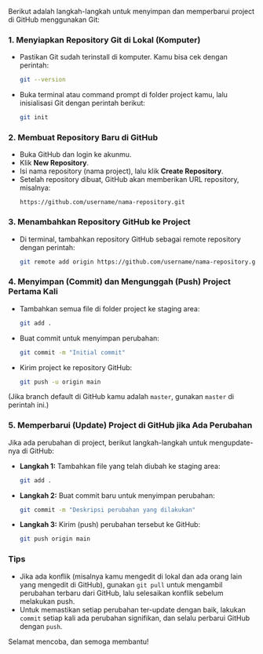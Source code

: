 Berikut adalah langkah-langkah untuk menyimpan dan memperbarui project di GitHub menggunakan Git:

### 1. **Menyiapkan Repository Git di Lokal (Komputer)**
   - Pastikan Git sudah terinstall di komputer. Kamu bisa cek dengan perintah:
     ```bash
     git --version
     ```
   - Buka terminal atau command prompt di folder project kamu, lalu inisialisasi Git dengan perintah berikut:
     ```bash
     git init
     ```

### 2. **Membuat Repository Baru di GitHub**
   - Buka GitHub dan login ke akunmu.
   - Klik **New Repository**.
   - Isi nama repository (nama project), lalu klik **Create Repository**.
   - Setelah repository dibuat, GitHub akan memberikan URL repository, misalnya:
     ```
     https://github.com/username/nama-repository.git
     ```

### 3. **Menambahkan Repository GitHub ke Project**
   - Di terminal, tambahkan repository GitHub sebagai remote repository dengan perintah:
     ```bash
     git remote add origin https://github.com/username/nama-repository.git
     ```

### 4. **Menyimpan (Commit) dan Mengunggah (Push) Project Pertama Kali**
   - Tambahkan semua file di folder project ke staging area:
     ```bash
     git add .
     ```
   - Buat commit untuk menyimpan perubahan:
     ```bash
     git commit -m "Initial commit"
     ```
   - Kirim project ke repository GitHub:
     ```bash
     git push -u origin main
     ```
   (Jika branch default di GitHub kamu adalah `master`, gunakan `master` di perintah ini.)

### 5. **Memperbarui (Update) Project di GitHub jika Ada Perubahan**
   Jika ada perubahan di project, berikut langkah-langkah untuk mengupdate-nya di GitHub:

   - **Langkah 1:** Tambahkan file yang telah diubah ke staging area:
     ```bash
     git add .
     ```
   - **Langkah 2:** Buat commit baru untuk menyimpan perubahan:
     ```bash
     git commit -m "Deskripsi perubahan yang dilakukan"
     ```
   - **Langkah 3:** Kirim (push) perubahan tersebut ke GitHub:
     ```bash
     git push origin main
     ```

### Tips
- Jika ada konflik (misalnya kamu mengedit di lokal dan ada orang lain yang mengedit di GitHub), gunakan `git pull` untuk mengambil perubahan terbaru dari GitHub, lalu selesaikan konflik sebelum melakukan push.
- Untuk memastikan setiap perubahan ter-update dengan baik, lakukan `commit` setiap kali ada perubahan signifikan, dan selalu perbarui GitHub dengan `push`.

Selamat mencoba, dan semoga membantu!
